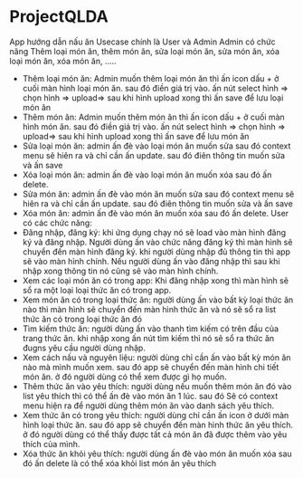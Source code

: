 # ProjectQLDA
App hướng dẫn nấu ăn
Usecase chính là User và Admin 
Admin có chức năng Thêm loại món ăn, thêm món ăn, sửa loại món ăn, sửa món ăn, xóa loại món ăn, xóa món ăn, .....
+ Thêm loại món ăn: Admin muốn thêm loại món ăn thì ấn icon dấu + ở cuối màn hình loại món ăn. sau đó điền giá trị vào. ấn nút select hình => chọn hình => upload=> sau khi hình upload xong thì ấn save để lưu loại món ăn
+ Thêm món ăn: Admin muốn thêm món ăn thì ấn icon dấu + ở cuối màn hình món ăn. sau đó điền giá trị vào. ấn nút select hình => chọn hình => upload=> sau khi hình upload xong thì ấn save để lưu món ăn
+ Sửa loại món ăn: admin ấn đè vào loại món ăn muốn sửa sau đó context menu sẽ hiên ra và chỉ cần ấn update. sau đó điên thông tin muốn sửa và ấn save
+ Xóa loại món ăn: admin ấn đè vào loại món ăn muốn xóa sau đó ấn delete.
+ Sửa món ăn: admin ấn đè vào món ăn muốn sửa sau đó context menu sẽ hiên ra và chỉ cần ấn update. sau đó điên thông tin muốn sửa và ấn save
+ Xóa món ăn: admin ấn đè vào món ăn muốn xóa sau đó ấn delete.
User có các chức năng: 
+ Đăng nhập, đăng ký: khi ứng dụng chạy nó sẽ load vào màn hình đăng ký và đăng nhập. Người dùng ấn vào chức năng đăng ký thì màn hình sẽ chuyển đến màn hình đăng ký. khi người dùng nhập đủ thông tin thì app sẽ vào màn hình chính. 
Nếu người dùng ấn vào đăng nhập thì sau khi nhập xong thông tin nó cũng sẽ vào màn hình chính. 
+ Xem các loại món ăn có trong app: Khi đăng nhập xong thì màn hình sẽ sổ ra một loại loại thức ăn có trong app.
+ Xem món ăn có trong loại thức ăn: người dùng ấn vào bất kỳ loại thức ăn nào thì màn hình sẽ chuyển đến màn hình thức ăn và nó sẽ sổ ra list thức ăn có trong loại thức ăn đó
+ Tìm kiếm thức ăn: người dùng ấn vào thanh tìm kiếm có trên đầu của trang thức ăn. khi nhập xong ấn nút tìm kiếm thì nó sẽ sổ ra thức ăn đugns yêu cầu người dùng nhập.
+ Xem cách nấu và nguyên liệu: người dùng chỉ cần ấn vào bất kỳ món ăn nào mà mình muốn xem. sau đó app sẽ chuyển đến màn hình chi tiết món ăn. ở đó người dùng có thể xem được gì họ muốn.
+ Thêm thức ăn vào yêu thích: người dùng nếu muốn thêm món ăn đó vào list yêu thích thì có thể ấn đè vào món ăn 1 lúc. sau đó Sẽ có context menu hiện ra để người dùng thêm món ăn vào danh sách yêu thích.
+ Xem thức ăn có trong yêu thích: người dùng chỉ cần ấn icon ở dưới màn hình loại thức ăn. sau đó app sẽ chuyển đến màn hình thức ăn yêu thích. ở đó người dùng có thể thấy được tất cả món ăn đã được thêm vào yêu thích của mình.
+ Xóa thức ăn khỏi yêu thích: người dùng ấn đè vào món ăn muốn xóa sau đó ấn delete là có thể xóa khỏi list món ăn yêu thích
